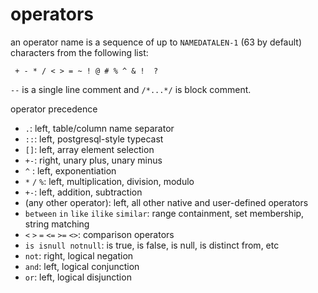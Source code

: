 # operators

an operator name is a sequence of up to `NAMEDATALEN-1` (63 by default) characters from the following list:

     + - * / < > = ~ ! @ # % ^ & !  ?

`--` is a single line comment and `/*...*/` is block comment.

operator precedence

* `.`: left, table/column name separator
* `::`: left, postgresql-style typecast
* `[]`: left, array element selection
* `+-`: right, unary plus, unary minus
* `^` : left, exponentiation
* `*` `/` `%`: left, multiplication, division, modulo
* `+-`: left, addition, subtraction
* (any other operator): left, all other native and user-defined operators
* `between` `in` `like` `ilike` `similar`: range containment, set membership, string matching
* `<` `>` `=` `<=` `>=` `<>`: comparison operators
* `is isnull notnull`: is true, is false, is null, is distinct from, etc
* `not`: right, logical negation
* `and`: left, logical conjunction
* `or`: left, logical disjunction
